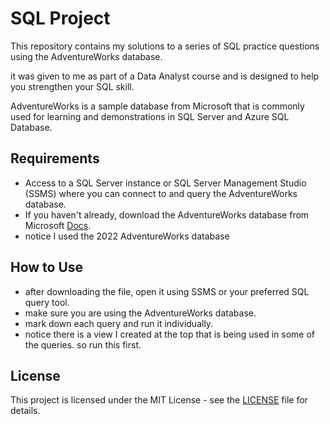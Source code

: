 
# SQL Project

This repository contains my solutions to a series of SQL practice questions using the AdventureWorks database.

it was given to me as part of a Data Analyst course and is designed to help you strengthen your SQL skill. 

AdventureWorks is a sample database from Microsoft that is commonly used for learning and demonstrations in SQL Server and Azure SQL Database.


## Requirements
- Access to a SQL Server instance or SQL Server Management Studio (SSMS) where you can connect to and query the AdventureWorks database.
- If you haven't already, download the AdventureWorks database from Microsoft [Docs](https://learn.microsoft.com/en-us/sql/samples/adventureworks-install-configure?view=sql-server-ver16&tabs=ssms).
- notice I used the 2022 AdventureWorks database
## How to Use
- after downloading the file, open it using SSMS or your preferred SQL query tool.
- make sure you are using the AdventureWorks database.
- mark down each query and run it individually.
- notice there is a view I created at the top that is being used in some of the queries. so run this first.
## License
This project is licensed under the MIT License - see the [LICENSE](https://choosealicense.com/licenses/mit/)  file for details.


